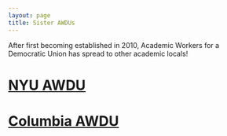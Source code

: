 ```yaml
---
layout: page
title: Sister AWDUs
---
```



After first becoming established in 2010, Academic Workers for a Democratic Union has spread to other academic locals!

# [NYU AWDU](https://nyuawdu.wordpress.com/)
# [Columbia AWDU](https://cawdu.com/)
